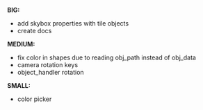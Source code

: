 **BIG:**</br>
- add skybox properties with tile objects
- create docs

**MEDIUM:**</br>
- fix color in shapes due to reading obj_path instead of obj_data
- camera rotation keys
- object_handler rotation

**SMALL:**</br>
- color picker

